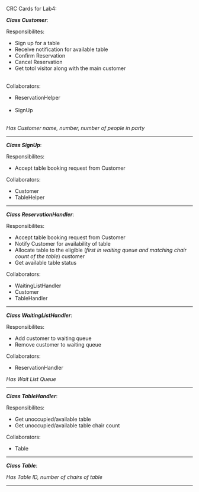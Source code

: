 CRC Cards for Lab4:

**_Class Customer_**:

Responsibilites:
 - Sign up for a table</br>
 - Receive notification for available table</br>
 - Confirm Reservation</br>
 - Cancel Reservation</br>
 - Get totol visitor along with the main customer</br></br>
 
 Collaborators:
 - ReservationHelper</br></br>
 - SignUp</br></br>
 
 _Has Customer name, number, number of people in party_
 
 ------------------------------------------------------------------------------------------------------------------------------
  **_Class SignUp_**:

Responsibilites:
 - Accept table booking request from Customer</br>
 
 Collaborators:
 - Customer</br>
 - TableHelper</br>
 ------------------------------------------------------------------------------------------------------------------------------
 
 **_Class ReservationHandler_**:

Responsibilites:
 - Accept table booking request from Customer</br>
 - Notify Customer for availability of table</br>
 - Allocate table to the eligible (_first in waiting queue and matching chair count of the table_) customer</br>
 - Get available table status</br>
 
 Collaborators:
 - WaitingListHandler</br>
 - Customer</br>
 - TableHandler</br>
 ------------------------------------------------------------------------------------------------------------------------------
 **_Class WaitingListHandler_**:

Responsibilites:
 - Add customer to waiting queue</br>
 - Remove customer to waiting queue</br>
 
 Collaborators:
 - ReservationHandler</br>
 
  _Has Wait List Queue_

 ------------------------------------------------------------------------------------------------------------------------------
 
 **_Class TableHandler_**:

Responsibilites:
 - Get unoccupied/available table</br>
 - Get unoccupied/available table chair count</br>
 
 Collaborators:
 - Table</br>
 ------------------------------------------------------------------------------------------------------------------------------
 
  **_Class Table_**:

 _Has Table ID, number of chairs of table_

 ------------------------------------------------------------------------------------------------------------------------------
 

